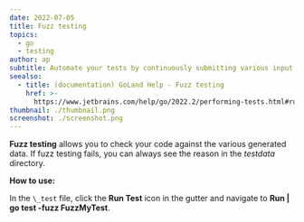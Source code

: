 ```yaml
---
date: 2022-07-05
title: Fuzz testing
topics:
  - go
  - testing
author: ap
subtitle: Automate your tests by continuously submitting various input.
seealso:
  - title: (documentation) GoLand Help - Fuzz testing
    href: >-
      https://www.jetbrains.com/help/go/2022.2/performing-tests.html#run-fuzz-testing
thumbnail: ./thumbnail.png
screenshot: ./screenshot.png
---
```


**Fuzz testing** allows you to check your code against the various generated data. If fuzz testing fails, you can always see the reason in the _testdata_ directory.

**How to use:**

In the `\_test` file, click the **Run Test** icon in the gutter and navigate to **Run | go test -fuzz FuzzMyTest**.
